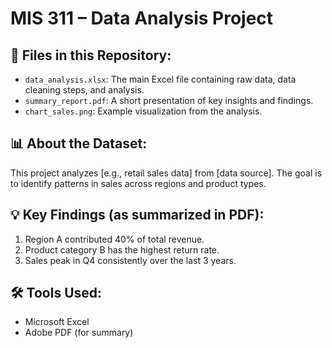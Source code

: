 # MIS 311 – Data Analysis Project

## 📁 Files in this Repository:
- `data_analysis.xlsx`: The main Excel file containing raw data, data cleaning steps, and analysis.
- `summary_report.pdf`: A short presentation of key insights and findings.
- `chart_sales.png`: Example visualization from the analysis.

## 📊 About the Dataset:
This project analyzes [e.g., retail sales data] from [data source]. The goal is to identify patterns in sales across regions and product types.

## 💡 Key Findings (as summarized in PDF):
1. Region A contributed 40% of total revenue.
2. Product category B has the highest return rate.
3. Sales peak in Q4 consistently over the last 3 years.

## 🛠 Tools Used:
- Microsoft Excel
- Adobe PDF (for summary)
